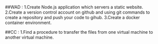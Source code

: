 ##WAD : 1.Create Node.js application which servers a static website.
        2.Create a version control account on github and using git commands to create a repository and push your code to gihub.
        3.Create a docker container environment.
        
##CC : 1.Find a procedure to transfer the files from one virtual machine to another virtual machine.
    

        
